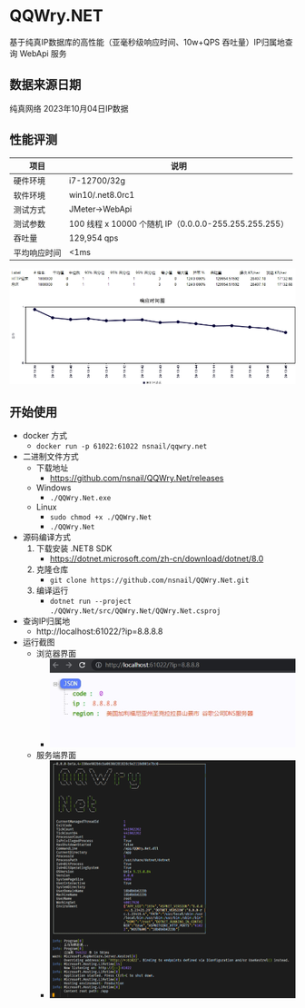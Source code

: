 # QQWry.NET
基于纯真IP数据库的高性能（亚毫秒级响应时间、10w+QPS 吞吐量）IP归属地查询 WebApi 服务

## 数据来源日期
纯真网络 2023年10月04日IP数据

## 性能评测
|项目|说明|
|-|-|
硬件环境|i7-12700/32g
软件环境|win10/.net8.0rc1
测试方式|JMeter->WebApi
测试参数|100 线程 x 10000 个随机 IP（0.0.0.0-255.255.255.255）
吞吐量|129,954 qps
平均响应时间|<1ms

![](./docs/jmeter.png)

## 开始使用
- docker 方式
  - ```docker run -p 61022:61022 nsnail/qqwry.net```
- 二进制文件方式
    - 下载地址
      - https://github.com/nsnail/QQWry.Net/releases
    - Windows
      - ```./QQWry.Net.exe```
    - Linux
      - ```sudo chmod +x ./QQWry.Net```
      - ```./QQWry.Net```
- 源码编译方式
    1. 下载安装 .NET8 SDK
       - https://dotnet.microsoft.com/zh-cn/download/dotnet/8.0
    2. 克隆仓库
       - ```git clone https://github.com/nsnail/QQWry.Net.git```
    3. 编译运行
       - ```dotnet run --project ./QQWry.Net/src/QQWry.Net/QQWry.Net.csproj```
- 查询IP归属地
  - http://localhost:61022/?ip=8.8.8.8
- 运行截图
    - 浏览器界面
      - ![](./docs/browser.png)
    - 服务端界面
      - ![](./docs/screenshot.png)
